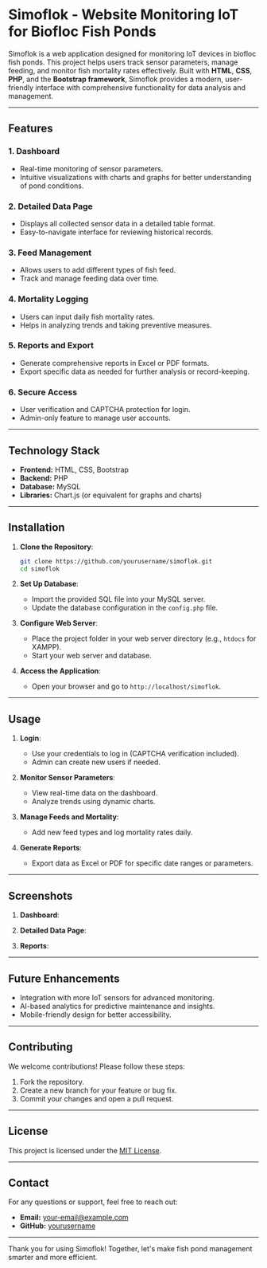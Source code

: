 # Simoflok - Website Monitoring IoT for Biofloc Fish Ponds

Simoflok is a web application designed for monitoring IoT devices in biofloc fish ponds. This project helps users track sensor parameters, manage feeding, and monitor fish mortality rates effectively. Built with **HTML**, **CSS**, **PHP**, and the **Bootstrap framework**, Simoflok provides a modern, user-friendly interface with comprehensive functionality for data analysis and management.

---

## Features

### 1. **Dashboard**

- Real-time monitoring of sensor parameters.
- Intuitive visualizations with charts and graphs for better understanding of pond conditions.

### 2. **Detailed Data Page**

- Displays all collected sensor data in a detailed table format.
- Easy-to-navigate interface for reviewing historical records.

### 3. **Feed Management**

- Allows users to add different types of fish feed.
- Track and manage feeding data over time.

### 4. **Mortality Logging**

- Users can input daily fish mortality rates.
- Helps in analyzing trends and taking preventive measures.

### 5. **Reports and Export**

- Generate comprehensive reports in Excel or PDF formats.
- Export specific data as needed for further analysis or record-keeping.

### 6. **Secure Access**

- User verification and CAPTCHA protection for login.
- Admin-only feature to manage user accounts.

---

## Technology Stack

- **Frontend:** HTML, CSS, Bootstrap
- **Backend:** PHP
- **Database:** MySQL
- **Libraries:** Chart.js (or equivalent for graphs and charts)

---

## Installation

1. **Clone the Repository**:

   ```bash
   git clone https://github.com/yourusername/simoflok.git
   cd simoflok
   ```

2. **Set Up Database**:

   - Import the provided SQL file into your MySQL server.
   - Update the database configuration in the `config.php` file.

3. **Configure Web Server**:

   - Place the project folder in your web server directory (e.g., `htdocs` for XAMPP).
   - Start your web server and database.

4. **Access the Application**:

   - Open your browser and go to `http://localhost/simoflok`.

---

## Usage

1. **Login**:

   - Use your credentials to log in (CAPTCHA verification included).
   - Admin can create new users if needed.

2. **Monitor Sensor Parameters**:

   - View real-time data on the dashboard.
   - Analyze trends using dynamic charts.

3. **Manage Feeds and Mortality**:

   - Add new feed types and log mortality rates daily.

4. **Generate Reports**:

   - Export data as Excel or PDF for specific date ranges or parameters.

---

## Screenshots

1. **Dashboard**:


2. **Detailed Data Page**:


3. **Reports**:


---

## Future Enhancements

- Integration with more IoT sensors for advanced monitoring.
- AI-based analytics for predictive maintenance and insights.
- Mobile-friendly design for better accessibility.

---

## Contributing

We welcome contributions! Please follow these steps:

1. Fork the repository.
2. Create a new branch for your feature or bug fix.
3. Commit your changes and open a pull request.

---

## License

This project is licensed under the [MIT License](LICENSE).

---

## Contact

For any questions or support, feel free to reach out:

- **Email:** [your-email@example.com](mailto\:your-email@example.com)
- **GitHub:** [yourusername](https://github.com/yourusername)

---

Thank you for using Simoflok! Together, let's make fish pond management smarter and more efficient.

